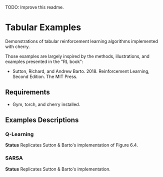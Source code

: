 
TODO: Improve this readme.

# Tabular Examples

Demonstrations of tabular reinforcement learning algorithms implemented with cherry.

Those examples are largely inspired by the methods, illustrations, and examples presented in the "RL book":

* Sutton, Richard, and Andrew Barto. 2018. Reinforcement Learning, Second Edition. The MIT Press.

## Requirements

* Gym, torch, and cherry installed.

## Examples Descriptions

### Q-Learning

**Status** Replicates Sutton & Barto's implementation of Figure 6.4.

### SARSA

**Status** Replicates Sutton & Barto's implementation.
